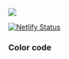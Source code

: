 <img align="center" src="https://user-images.githubusercontent.com/62628408/152209979-0890fce1-2450-4e4a-b65c-7cd7fc4c3daf.png">

[![Netlify Status](https://api.netlify.com/api/v1/badges/107d7648-dd15-45d9-9637-2d13681b5f2c/deploy-status)](https://app.netlify.com/sites/victoreke/deploys)
</p>

### Color code

